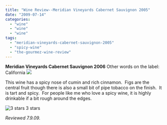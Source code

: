 ```yaml
---
title: "Wine Review--Meridian Vineyards Cabernet Sauvignon 2005"
date: "2009-07-14"
categories:
  - "wine"
  - "wine"
  - "wine"
tags:
  - "meridian-vineyards-cabernet-sauvignon-2005"
  - "spicy-wine"
  - "the-gourmez-wine-review"
---
```


**Meridian Vineyards Cabernet Sauvignon 2006** Other words on the label:  California ![](http://www.rebeccagomezfarrell.com/photos/meridiancab.jpg)

This wine has a spicy nose of cumin and rich cinnamon.  Figs are the central fruit though there is also a small bit of pipe tobacco on the finish.  It is tart and spicy.  For people like me who love a spicy wine, it is highly drinkable if a bit rough around the edges.




<div class="caption">

![3 stars](http://www.rebeccagomezfarrell.com/wp-content/uploads/2009/02/rating_avocado1.gif "rating_avocado1") 3 stars</div>


_Reviewed 7.9.09._

